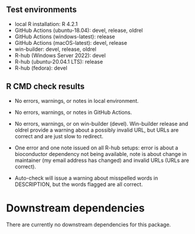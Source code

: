 ## Test environments
* local R installation: R 4.2.1
* GitHub Actions (ubuntu-18.04): devel, release, oldrel
* GitHub Actions (windows-latest): release
* GitHub Actions (macOS-latest): devel, release
* win-builder: devel, release, oldrel
* R-hub (Windows Server 2022): devel
* R-hub (ubuntu-20.04.1 LTS): release
* R-hub (fedora): devel

## R CMD check results

* No errors, warnings, or notes in local environment.

* No errors, warnings, or notes in GitHub Actions.

* No errors, warnings, or on win-builder (devel). Win-builder release and oldrel
provide a warning about a possibly invalid URL, but URLs are correct and are 
just slow to redirect.

* One error and one note issued on all R-hub setups: error is about a 
bioconductor dependency not being available, note is about change in maintainer
(my email address has changed) and invalid URLs (URLs are correct).

* Auto-check will issue a warning about misspelled words in DESCRIPTION, 
but the words flagged are all correct.

# Downstream dependencies

There are currently no downstream dependencies for this package.